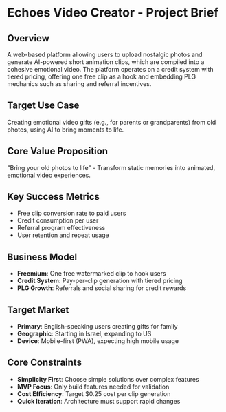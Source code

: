 # Echoes Video Creator - Project Brief

## Overview
A web-based platform allowing users to upload nostalgic photos and generate AI-powered short animation clips, which are compiled into a cohesive emotional video. The platform operates on a credit system with tiered pricing, offering one free clip as a hook and embedding PLG mechanics such as sharing and referral incentives.

## Target Use Case
Creating emotional video gifts (e.g., for parents or grandparents) from old photos, using AI to bring moments to life.

## Core Value Proposition
"Bring your old photos to life" - Transform static memories into animated, emotional video experiences.

## Key Success Metrics
- Free clip conversion rate to paid users
- Credit consumption per user
- Referral program effectiveness
- User retention and repeat usage

## Business Model
- **Freemium**: One free watermarked clip to hook users
- **Credit System**: Pay-per-clip generation with tiered pricing
- **PLG Growth**: Referrals and social sharing for credit rewards

## Target Market
- **Primary**: English-speaking users creating gifts for family
- **Geographic**: Starting in Israel, expanding to US
- **Device**: Mobile-first (PWA), expecting high mobile usage

## Core Constraints
- **Simplicity First**: Choose simple solutions over complex features
- **MVP Focus**: Only build features needed for validation
- **Cost Efficiency**: Target $0.25 cost per clip generation
- **Quick Iteration**: Architecture must support rapid changes 